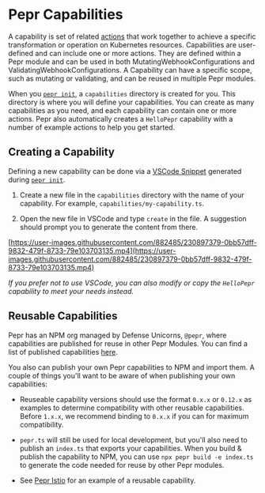 # Pepr Capabilities

A capability is set of related [actions](./actions.md) that work together to achieve a specific transformation or operation on Kubernetes resources. Capabilities are user-defined and can include one or more actions. They are defined within a Pepr module and can be used in both MutatingWebhookConfigurations and ValidatingWebhookConfigurations. A Capability can have a specific scope, such as mutating or validating, and can be reused in multiple Pepr modules.

When you [`pepr init`](./cli.md#pepr-init), a `capabilities` directory is created for you. This directory is where you will define your capabilities. You can create as many capabilities as you need, and each capability can contain one or more actions. Pepr also automatically creates a `HelloPepr` capability with a number of example actions to help you get started.

## Creating a Capability

Defining a new capability can be done via a [VSCode Snippet](https://code.visualstudio.com/docs/editor/userdefinedsnippets) generated during [`pepr init`](./cli.md#pepr-init).

1. Create a new file in the `capabilities` directory with the name of your capability. For example, `capabilities/my-capability.ts`.

1. Open the new file in VSCode and type `create` in the file. A suggestion should prompt you to generate the content from there.

[https://user-images.githubusercontent.com/882485/230897379-0bb57dff-9832-479f-8733-79e103703135.mp4](https://user-images.githubusercontent.com/882485/230897379-0bb57dff-9832-479f-8733-79e103703135.mp4)

_If you prefer not to use VSCode, you can also modify or copy the `HelloPepr` capability to meet your needs instead._

## Reusable Capabilities

Pepr has an NPM org managed by Defense Unicorns, `@pepr`, where capabilities are published for reuse in other Pepr Modules. You can find a list of published capabilities [here](https://www.npmjs.com/search?q=@pepr).

You also can publish your own Pepr capabilities to NPM and import them.  A couple of things you'll want to be aware of when publishing your own capabilities:

- Reuseable capability versions should use the format `0.x.x` or `0.12.x` as examples to determine compatibility with other reusable capabilities. Before `1.x.x`, we recommend binding to `0.x.x` if you can for maximum compatibility.

- `pepr.ts` will still be used for local development, but you'll also need to publish an `index.ts` that exports your capabilities. When you build & publish the capability to NPM, you can use `npx pepr build -e index.ts` to generate the code needed for reuse by other Pepr modules.

- See [Pepr Istio](https://github.com/defenseunicorns/pepr-istio) for an example of a reusable capability.
